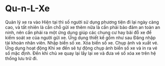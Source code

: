 # Qu-n-L-Xe
Quản lý xe ra vào
Hiện tại thì số người sử dụng phương tiện đi lại ngày càng cao, và tất nhiên là cần chỗ gửi xe thêm nữa là cần phải bảo đảm an toàn an ninh, nên cần phải ra một ứng dụng giúp các chung cư hay bãi đỗ xe để kiểm soát xe của người gửi xe.
Ứng dụng thiết kế gồm như sau
Đăng nhập tài khoản nhân viên.
Nhập biển số xe.
Xóa biển số xe.
Chụp ảnh và xuất vé.
Ứng dụng hoạt động
Khi xe đến sẽ tự động chụp ảnh biển số xe và in ra vé số mặc định.
Đến khi chủ xe quay lại lấy lại xe và đưa vé số xóa xe trên hệ thống lưu trữ đi.


